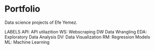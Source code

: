 # Portfolio
Data science projects of Efe Yemez.

LABELS
API:  API utilazition
WS:   Webscraping
DW    Data Wrangling
EDA:  Exploratory Data Analysis
DV:   Data Visualization
RM:   Regression Models
ML:   Machine Learning
